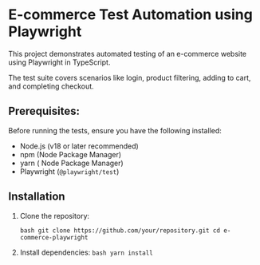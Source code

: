 # E-commerce Test Automation using Playwright 
This project demonstrates automated testing of an e-commerce website using Playwright in TypeScript. 

The test suite covers scenarios like login, product filtering, adding to cart, and completing checkout. 

## Prerequisites: 
Before running the tests, ensure you have the following installed: 
  - Node.js (v18 or later recommended) 
  - npm (Node Package Manager)
  - yarn ( Node Package Manager)
  - Playwright (`@playwright/test`)
  
## Installation 
1. Clone the repository:

   ```bash git clone https://github.com/your/repository.git cd e-commerce-playwright ```

2. Install dependencies: 
  ```bash yarn install ```

